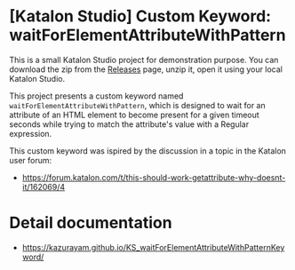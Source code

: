# [Katalon Studio] Custom Keyword: waitForElementAttributeWithPattern

This is a small Katalon Studio project for demonstration purpose. You can download the zip from
the [Releases](https://github.com/kazurayam/KS_waitForElementAttributeWithPatternKeyword/releases) page,
unzip it, open it using your local Katalon Studio.

This project presents a custom keyword named `waitForElementAttributeWithPattern`, which is designed
to wait for an attribute of an HTML element to become present for a given timeout seconds while trying to match the attribute's value with a Regular expression.

This custom keyword was ispired by the discussion in a topic in the Katalon user forum:

- https://forum.katalon.com/t/this-should-work-getattribute-why-doesnt-it/162069/4

# Detail documentation

- https://kazurayam.github.io/KS_waitForElementAttributeWithPatternKeyword/

